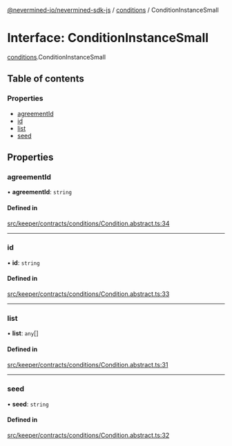 [@nevermined-io/nevermined-sdk-js](../code-reference.md) / [conditions](../modules/conditions.md) / ConditionInstanceSmall

# Interface: ConditionInstanceSmall

[conditions](../modules/conditions.md).ConditionInstanceSmall

## Table of contents

### Properties

- [agreementId](conditions.ConditionInstanceSmall.md#agreementid)
- [id](conditions.ConditionInstanceSmall.md#id)
- [list](conditions.ConditionInstanceSmall.md#list)
- [seed](conditions.ConditionInstanceSmall.md#seed)

## Properties

### agreementId

• **agreementId**: `string`

#### Defined in

[src/keeper/contracts/conditions/Condition.abstract.ts:34](https://github.com/nevermined-io/sdk-js/blob/25074de/src/keeper/contracts/conditions/Condition.abstract.ts#L34)

___

### id

• **id**: `string`

#### Defined in

[src/keeper/contracts/conditions/Condition.abstract.ts:33](https://github.com/nevermined-io/sdk-js/blob/25074de/src/keeper/contracts/conditions/Condition.abstract.ts#L33)

___

### list

• **list**: `any`[]

#### Defined in

[src/keeper/contracts/conditions/Condition.abstract.ts:31](https://github.com/nevermined-io/sdk-js/blob/25074de/src/keeper/contracts/conditions/Condition.abstract.ts#L31)

___

### seed

• **seed**: `string`

#### Defined in

[src/keeper/contracts/conditions/Condition.abstract.ts:32](https://github.com/nevermined-io/sdk-js/blob/25074de/src/keeper/contracts/conditions/Condition.abstract.ts#L32)
